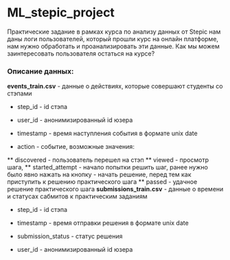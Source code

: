 # ML_stepic_project
Практические задание в рамках курса по анализу данных  от Stepic
нам даны логи пользователей, который прошли курс на онлайн платформе, нам нужно обработать и проанализировать эти данные. Как мы можем заинтересовать пользователя остаться на курсе? 
### Описание данных:
**events_train.csv** - данные о действиях, которые совершают студенты со стэпами

* step_id - id стэпа

* user_id - анонимизированный id юзера

* timestamp - время наступления события в формате unix date

* action - событие, возможные значения:

** discovered - пользователь перешел на стэп
** viewed - просмотр шага,
** started_attempt - начало попытки решить шаг, ранее нужно было явно нажать на кнопку - начать решение, перед тем как приступить к решению практического шага
** passed - удачное решение практического шага
**submissions_train.csv** - данные о времени и статусах сабмитов к практическим заданиям

* step_id - id стэпа

* timestamp - время отправки решения в формате unix date

* submission_status - статус решения

* user_id - анонимизированный id юзера
